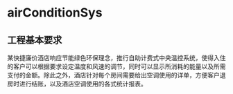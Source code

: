 # airConditionSys
## 工程基本要求
  某快捷廉价酒店响应节能绿色环保理念，推行自助计费式中央温控系统，使得入住的客户可以根据要求设定温度和风速的调节，同时可以显示所消耗的能量以及所需支付的金额。除此之外，酒店针对每个房间需要给出空调使用的详单，方便客户退房时进行结账，以及酒店空调使用的各式统计报表。
